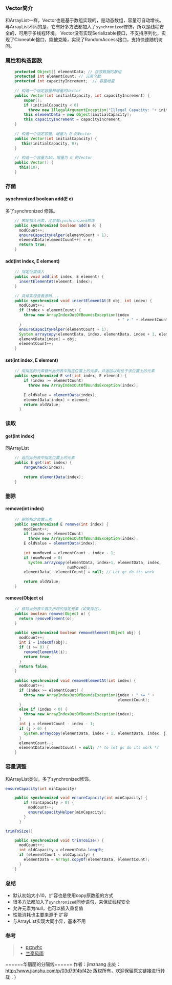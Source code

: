 ### Vector简介
和ArrayList一样，Vector也是基于数组实现的，是动态数组，容量可自动增长。
与ArrayList不同的是，它有好多方法都加入了`synchronized`修饰，所以是线程安全的，可用于多线程环境。
Vector没有实现Serializable接口，不支持序列化，实现了Cloneable接口，能被克隆，实现了RandomAccess接口，支持快速随机访问。


### 属性和构造函数
```java
    protected Object[] elementData; // 存放数据的数组
    protected int elementCount; // 元素个数
    protected int capacityIncrement;  // 容量增量
    
    // 构造一个指定容量和增量的Vector
    public Vector(int initialCapacity, int capacityIncrement) {
        super();
        if (initialCapacity < 0)
          throw new IllegalArgumentException("Illegal Capacity: "+ initialCapacity);
        this.elementData = new Object[initialCapacity];
        this.capacityIncrement = capacityIncrement;
    }
    
    // 构造一个指定容量，增量为 0 的Vector
    public Vector(int initialCapacity) {
       this(initialCapacity, 0);
    }
    
    // 构造一个容量为10，增量为 0 的Vector
    public Vector() {
      this(10);
    }
```

### 存储

#### synchronized boolean add(E e)

多了synchronized 修饰。
```java
    // 末尾插入元素，注意有synchronized修饰
    public synchronized boolean add(E e) {
      modCount++;
      ensureCapacityHelper(elementCount + 1);
      elementData[elementCount++] = e;
      return true;
    }
```


#### add(int index, E element)
```java
    // 指定位置插入
    public void add(int index, E element) {
      insertElementAt(element, index);
    }
    
    // 具体实现查看源码...
    public synchronized void insertElementAt(E obj, int index) {
      modCount++;
      if (index > elementCount) {
        throw new ArrayIndexOutOfBoundsException(index
                                                 + " > " + elementCount);
      }
      ensureCapacityHelper(elementCount + 1);
      System.arraycopy(elementData, index, elementData, index + 1, elementCount - index);
      elementData[index] = obj;
      elementCount++;
    }
```


#### set(int index, E element)
```java
    // 用指定的元素替代此列表中指定位置上的元素，并返回以前位于该位置上的元素
    public synchronized E set(int index, E element) {
        if (index >= elementCount)
          throw new ArrayIndexOutOfBoundsException(index);
    
        E oldValue = elementData(index);
        elementData[index] = element;
        return oldValue;
      }
```


### 读取

#### get(int index)

同ArrayList
```java
    // 返回此列表中指定位置上的元素
    public E get(int index) {
        rangeCheck(index);
    
        return elementData(index);
    }
```


### 删除

#### remove(int index)
```java
    // 删除指定位置元素
    public synchronized E remove(int index) {
        modCount++;
        if (index >= elementCount)
          throw new ArrayIndexOutOfBoundsException(index);
        E oldValue = elementData(index);
    
        int numMoved = elementCount - index - 1;
        if (numMoved > 0)
          System.arraycopy(elementData, index+1, elementData, index,
                           numMoved);
        elementData[--elementCount] = null; // Let gc do its work
    
        return oldValue;
    }
```


#### remove(Object o)
```java
    // 移除此列表中首次出现的指定元素（如果存在）。
    public boolean remove(Object o) {
      return removeElement(o);
    }
    
    public synchronized boolean removeElement(Object obj) {
      modCount++;
      int i = indexOf(obj);
      if (i >= 0) {
        removeElementAt(i);
        return true;
      }
      return false;
    }
    
    public synchronized void removeElementAt(int index) {
      modCount++;
      if (index >= elementCount) {
        throw new ArrayIndexOutOfBoundsException(index + " >= " +
                                                 elementCount);
      }
      else if (index < 0) {
        throw new ArrayIndexOutOfBoundsException(index);
      }
      int j = elementCount - index - 1;
      if (j > 0) {
        System.arraycopy(elementData, index + 1, elementData, index, j);
      }
      elementCount--;
      elementData[elementCount] = null; /* to let gc do its work */
    }
```


### 容量调整

和ArrayList类似，多了synchronized修饰。
```java
ensureCapacity(int minCapacity)

    public synchronized void ensureCapacity(int minCapacity) {
        if (minCapacity > 0) {
          modCount++;
          ensureCapacityHelper(minCapacity);
        }
      }

trimToSize()

    public synchronized void trimToSize() {
      modCount++;
      int oldCapacity = elementData.length;
      if (elementCount < oldCapacity) {
        elementData = Arrays.copyOf(elementData, elementCount);
      }
    }
```

### 总结
- 默认初始大小10，扩容也是使用copy原数组的方式
- 很多方法都加入了`synchronized`同步语句，来保证线程安全
- 允许元素为null，也可以插入重复值
- 性能消耗也主要来源于 扩容
- 与ArrayList实现大同小异，基本不用


### 参考

>- [pzxwhc](https://github.com/pzxwhc/MineKnowContainer/issues/18)
>- [兰亭风雨](http://blog.csdn.net/ns_code/article/details/35793865)

======华丽丽的分隔线======
作者：jimzhang
出处：http://www.jianshu.com/p/03d79f4bf42e
版权所有，欢迎保留原文链接进行转载：)
